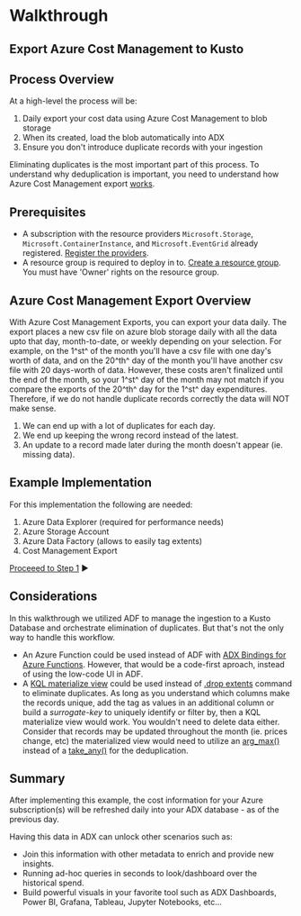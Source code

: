 # Walkthrough
## Export Azure Cost Management to Kusto

## Process Overview
At a high-level the process will be:
1. Daily export your cost data using Azure Cost Management to blob storage
2. When its created, load the blob automatically into ADX
3. Ensure you don't introduce duplicate records with your ingestion

Eliminating duplicates is the most important part of this process. To understand why deduplication is important, you need to understand how Azure Cost Management export [works](https://learn.microsoft.com/azure/cost-management-billing/costs/tutorial-export-acm-data).

## Prerequisites
* A subscription with the resource providers `Microsoft.Storage`, `Microsoft.ContainerInstance`, and `Microsoft.EventGrid` already registered. [Register the providers](https://docs.microsoft.com/en-us/azure/azure-resource-manager/management/resource-providers-and-types#azure-cli).
* A resource group is required to deploy in to. [Create a resource group](https://docs.microsoft.com/en-us/azure/azure-resource-manager/management/manage-resource-groups-cli#create-resource-groups). You must have 'Owner' rights on the resource group.
## Azure Cost Management Export Overview

With Azure Cost Management Exports, you can export your data daily. The export places a new csv file on azure blob storage daily with all the data upto that day, month-to-date, or weekly depending on your selection. For example, on the 1^st^ of the month you'll have a csv file with one day's worth of data, and on the 20^th^ day of the month you'll have another csv file with 20 days-worth of data. However, these costs aren't finalized until the end of the month, so your 1^st^ day of the month may not match if you compare the exports of the 20^th^ day for the 1^st^ day expenditures. Therefore, if we do not handle duplicate records correctly the data will NOT make sense.

1. We can end up with a lot of duplicates for each day.
2. We end up keeping the wrong record instead of the latest.
3. An update to a record made later during the month doesn't appear (ie. missing data).

## Example Implementation
For this implementation the following are needed:
1. Azure Data Explorer (required for performance needs)
2. Azure Storage Account
3. Azure Data Factory (allows to easily tag extents)
4. Cost Management Export

[Proceeed to Step 1](step1.md) ▶️


## Considerations
In this walkthrough we utilized ADF to manage the ingestion to a Kusto Database and orchestrate elimination of duplicates. But that's not the only way to handle this workflow.

- An Azure Function could be used instead of ADF with [ADX Bindings for Azure Functions](https://techcommunity.microsoft.com/t5/azure-data-explorer-blog/azure-data-explorer-kusto-bindings-for-azure-functions-public/ba-p/3828472). However, that would be a code-first aproach, instead of using the low-code UI in ADF.
- A [KQL materialize view](https://learn.microsoft.com/azure/data-explorer/kusto/management/materialized-views/materialized-view-overview) could be used instead of [.drop extents](https://learn.microsoft.com/azure/data-explorer/kusto/management/drop-extents) command to eliminate duplicates. As long as you understand which columns make the records unique, add the tag as values in an additional column or build a *surrogate-key* to uniquely identify or filter by, then a KQL materialize view would work. You wouldn't need to delete data either. Consider that records may be updated throughout the month (ie. prices change, etc) the materialized view would need to utilize an [arg_max()](https://learn.microsoft.com/azure/data-explorer/kusto/query/max-aggfunction) instead of a [take_any()](https://learn.microsoft.com/azure/data-explorer/kusto/query/take-any-aggfunction) for the deduplication.

## Summary
After implementing this example, the cost information for your Azure subscription(s) will be refreshed daily into your ADX database - as of the previous day.

Having this data in ADX can unlock other scenarios such as:
- Join this information with other metadata to enrich and provide new insights.
- Running ad-hoc queries in seconds to look/dashboard over the historical spend.
- Build powerful visuals in your favorite tool such as ADX Dashboards, Power BI, Grafana, Tableau, Jupyter Notebooks, etc...
